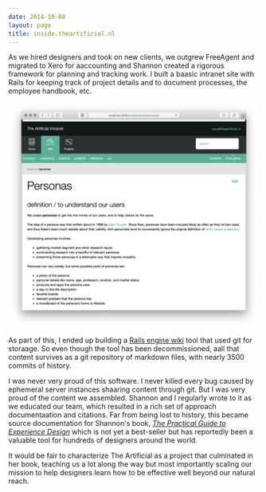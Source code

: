 ```yaml
---
date: 2014-10-08
layout: page
title: inside.theartificial.nl
---
```


As we hired designers and took on new clients, we outgrew FreeAgent and migrated to Xero for aaccounting and Shannon created a rigorous framework for planning and tracking work. I built a baasic intranet site with Rails for keeping track of project details and to document processes, the employee handbook, etc.

![Inside The Artificial](inside.png)

As part of this, I ended up building a [Rails engine wiki](https://github.com/TheArtificial/rails-wiki) tool that used git for storaage. So even though the tool has been decommissioned, aall that content survives as a git repository of markdown files, with nearly 3500 commits of history.

I was never very proud of this software. I never killed every bug caused by ephemeral server instances shaaring content through git. But I was very proud of the content we assembled. Shannon and I regularly wrote to it as we educated our team, which resulted in a rich set of approach documentaation and citations. Far from being lost to history, this became source documentation for Shannon's book, _[The Practical Guide to Experience Design](https://practical.guide/)_ which is not yet a best-seller but has reportedly been a valuable tool for hundreds of designers around the world.

It would be fair to characterize The Artificial as a project that culminated in her book, teaching us a lot along the way but most importantly scaling our mission to help designers learn how to be effective well beyond our natural reach.
